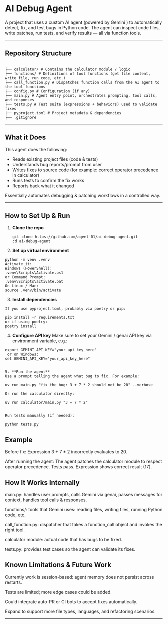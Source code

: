
# AI Debug Agent

A project that uses a custom AI agent (powered by Gemini ) to automatically detect, fix, and test bugs in Python code. 
The agent can inspect code files, write patches, run tests, and verify results — all via function tools.

---

##  Repository Structure

```

├── calculator/ # Contains the calculator module / logic
├── functions/ # Definitions of tool functions (get file content, write file, run code, etc.)
├── call_function.py # Dispatches function calls from the AI agent to the tool functions
├── config.py # Configuration (if any)
├── main.py # Agent entry point, orchestrates prompting, tool calls, and responses
├── tests.py # Test suite (expressions + behaviors) used to validate fixes
├── pyproject.toml # Project metadata & dependencies
├── .gitignore

```
---



##  What it Does

This agent does the following:

- Reads existing project files (code & tests)  
- Understands bug reports/prompt from user  
- Writes fixes to source code (for example: correct operator precedence in calculator)  
- Runs tests to confirm the fix works  
- Reports back what it changed  

Essentially automates debugging & patching workflows in a controlled way.

---

##  How to Set Up & Run

1. **Clone the repo**  
   ```
   git clone https://github.com/aqeel-01/ai-debug-agent.git
   cd ai-debug-agent
   ```
2. **Set up virtual environment**

 ```
 python -m venv .venv
 Activate it:
 Windows (PowerShell):
 .venv\Scripts\Activate.ps1
 or Command Prompt:
 .venv\Scripts\activate.bat
 On Linux / Mac:
 source .venv/bin/activate

 ```

3. **Install dependencies**

```
If you use pyproject.toml, probably via poetry or pip:

pip install -r requirements.txt
or if using poetry:
poetry install

```

4. **Configure API key**
Make sure to set your Gemini / genai API key via environment variable, e.g.:

```
export GEMINI_API_KEY="your_api_key_here"
 or on Windows:
set GEMINI_API_KEY="your_api_key_here"


5. **Run the agent**
Use a prompt telling the agent what bug to fix. For example:

uv run main.py "fix the bug: 3 + 7 * 2 should not be 20" --verbose

Or run the calculator directly:

uv run calculator/main.py "3 + 7 * 2"


Run tests manually (if needed):

python tests.py
```
## Example

Before fix:
Expression 3 + 7 * 2 incorrectly evaluates to 20.

After running the agent:
The agent patches the calculator module to respect operator precedence.
Tests pass. Expression shows correct result (17).

## How It Works Internally

main.py: handles user prompts, calls Gemini via genai, passes messages for context, handles tool calls & responses.

functions/: tools that Gemini uses: reading files, writing files, running Python code, etc.

call_function.py: dispatcher that takes a function_call object and invokes the right tool.

calculator module: actual code that has bugs to be fixed.

tests.py: provides test cases so the agent can validate its fixes.

## Known Limitations & Future Work

Currently work is session-based: agent memory does not persist across restarts.

Tests are limited; more edge cases could be added.

Could integrate auto-PR or CI bots to accept fixes automatically.

Expand to support more file types, languages, and refactoring scenarios.

---

